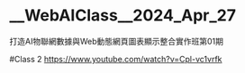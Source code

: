 
# __WebAIClass__2024_Apr_27
打造AI物聯網數據與Web動態網頁圖表顯示整合實作班第01期

#Class 2
https://www.youtube.com/watch?v=Cpl-vc1vrfk

